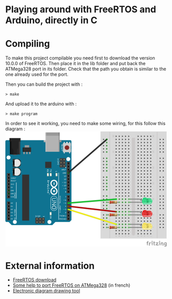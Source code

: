 # Playing around with FreeRTOS and Arduino, directly in C

# Compiling
To make this project compilable you need first to download the version 10.0.0 of FreeRTOS. Then place it in the lib folder and put back the ATMega328 port in its folder. Check that the path you obtain is similar to the one already used for the port.

Then you can build the project with :

    > make

And upload it to the arduino with :

    > make program


In order to see it working, you need to make some wiring, for this follow this diagram :
![alt text](FreeRTOS_led.png)


# External information
- [FreeRTOS download](https://www.freertos.org/a00104.html)
- [Some help to port FreeRTOS on ATMega328](https://www.idreammicro.com/post/FreeRTOS-sur-ATmega328) (in french)
- [Electronic diagram drawing tool](http://fritzing.org/home/)